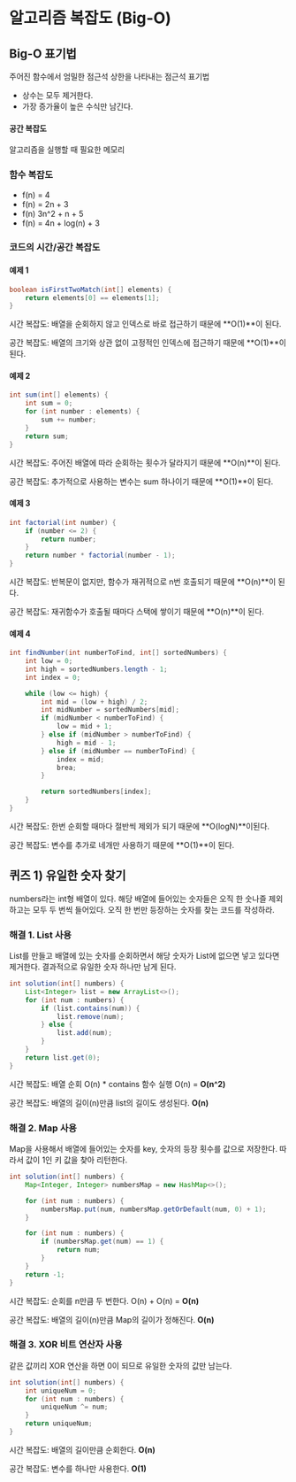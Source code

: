 # 알고리즘 복잡도 (Big-O)

## Big-O 표기법
주어진 함수에서 엄밀한 점근석 상한을 나타내는 점근석 표기법
* 상수는 모두 제거한다.
* 가장 증가율이 높은 수식만 남긴다.

#### 공간 복잡도
알고리즘을 실행할 때 필요한 메모리

### 함수 복잡도
* f(n) = 4
* f(n) = 2n + 3
* f(n) 3n^2 + n + 5
* f(n) = 4n + log(n) + 3

### 코드의 시간/공간 복잡도
#### 예제 1
~~~java
boolean isFirstTwoMatch(int[] elements) {
    return elements[0] == elements[1];
}
~~~
시간 복잡도: 배열을 순회하지 않고 인덱스로 바로 접근하기 때문에 **O(1)**이 된다.

공간 복잡도: 배열의 크기와 상관 없이 고정적인 인덱스에 접근하기 때문에 **O(1)**이 된다.

#### 예제 2
~~~java
int sum(int[] elements) {
    int sum = 0;
    for (int number : elements) {
        sum += number;
    }
    return sum;
}
~~~
시간 복잡도: 주어진 배열에 따라 순회하는 횟수가 달라지기 때문에 **O(n)**이 된다.

공간 복잡도: 추가적으로 사용하는 변수는 sum 하나이기 때문에 **O(1)**이 된다.

#### 예제 3
~~~java
int factorial(int number) {
    if (number <= 2) {
        return number;
    }
    return number * factorial(number - 1);
}
~~~
시간 복잡도: 반복문이 없지만, 함수가 재귀적으로 n번 호출되기 때문에 **O(n)**이 된다.

공간 복잡도: 재귀함수가 호출될 때마다 스택에 쌓이기 때문에 **O(n)**이 된다.

#### 예제 4
~~~java
int findNumber(int numberToFind, int[] sortedNumbers) {
    int low = 0;
    int high = sortedNumbers.length - 1;
    int index = 0;

    while (low <= high) {
        int mid = (low + high) / 2;
        int midNumber = sortedNumbers[mid];
        if (midNumber < numberToFind) {
            low = mid + 1;
        } else if (midNumber > numberToFind) {
            high = mid - 1;
        } else if (midNumber == numberToFind) {
            index = mid;
            brea;
        }

        return sortedNumbers[index];
    }
}
~~~
시간 복잡도: 한번 순회할 때마다 절반씩 제외가 되기 때문에 **O(logN)**이된다.

공간 복잡도: 변수를 추가로 네개만 사용하기 때문에 **O(1)**이 된다.


## 퀴즈 1) 유일한 숫자 찾기
numbers라는 int형 배열이 있다. 해당 배열에 들어있는 숫자들은 오직 한 숫나즐 제외하고는 모두 두 번씩 들어있다. 오직 한 번만 등장하는 숫자를 찾는 코드를 작성하라.


### 해결 1. List 사용
List를 만들고 배열에 있는 숫자를 순회하면서 해당 숫자가 List에 없으면 넣고 있다면 제거한다. 결과적으로 유일한 숫자 하나만 남게 된다.

~~~java
int solution(int[] numbers) {
    List<Integer> list = new ArrayList<>();
    for (int num : numbers) {
        if (list.contains(num)) {
            list.remove(num);
        } else {
            list.add(num);
        }
    }
    return list.get(0);
}
~~~

시간 복잡도: 배열 순회 O(n) * contains 함수 실행 O(n) = **O(n^2)**

공간 복잡도: 배열의 길이(n)만큼 list의 길이도 생성된다. **O(n)**

### 해결 2. Map 사용
Map을 사용해서 배열에 들어있는 숫자를 key, 숫자의 등장 횟수를 값으로 저장한다. 따라서 값이 1인 키 값을 찾아 리턴한다.
~~~java
int solution(int[] numbers) {
    Map<Integer, Integer> numbersMap = new HashMap<>();

    for (int num : numbers) {
        numbersMap.put(num, numbersMap.getOrDefault(num, 0) + 1);
    }

    for (int num : numbers) {
        if (numbersMap.get(num) == 1) {
            return num;
        }
    }
    return -1;
}
~~~

시간 복잡도: 순회를 n만큼 두 번한다. O(n) + O(n) = **O(n)**

공간 복잡도: 배열의 길이(n)만큼 Map의 길이가 정해진다. **O(n)**

### 해결 3. XOR 비트 연산자 사용
같은 값끼리 XOR 연산을 하면 0이 되므로 유일한 숫자의 값만 남는다.

~~~java
int solution(int[] numbers) {
    int uniqueNum = 0;
    for (int num : numbers) {
        uniqueNum ^= num;
    }
    return uniqueNum;
}
~~~

시간 복잡도: 배열의 길이만큼 순회한다. **O(n)**

공간 복잡도: 변수를 하나만 사용한다. **O(1)**